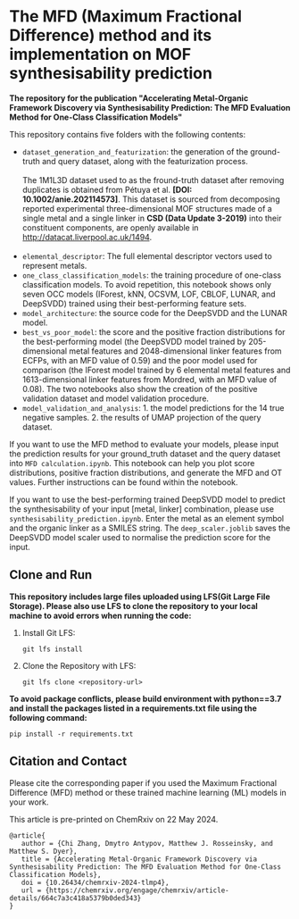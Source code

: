 # The MFD (Maximum Fractional Difference) method and its implementation on MOF synthesisability prediction
**The repository for the publication "Accelerating Metal-Organic Framework Discovery via Synthesisability Prediction: The MFD Evaluation Method for One-Class Classification Models"**

This repository contains five folders with the following contents:<br/>

- `dataset_generation_and_featurization`: the generation of the ground-truth and query dataset, along with the featurization process.<br/>
   <br/>
   The 1M1L3D dataset used to as the fround-truth dataset after removing duplicates is obtained from Pétuya et al. **[DOI: 10.1002/anie.202114573]**. This dataset is sourced from decomposing reported experimental three-dimensional MOF structures made of a single metal and a single linker in **CSD (Data Update 3-2019)** into their constituent components, are openly available in http://datacat.liverpool.ac.uk/1494.
   <br/>
   <br/>
- `elemental_descriptor`: The full elemental descriptor vectors used to represent metals.
- `one_class_classification_models`: the training procedure of one-class classification models. To avoid repetition, this notebook shows only seven OCC models (IForest, kNN, OCSVM, LOF, CBLOF, LUNAR, and DeepSVDD) trained using their best-performing feature sets.
- `model_architecture`: the source code for the DeepSVDD and the LUNAR model.
- `best_vs_poor_model`: the score and the positive fraction distributions for the best-performing model (the DeepSVDD model trained by 205-dimensional metal features and 2048-dimensional linker features from ECFPs, with an MFD value of 0.59) and the poor model used for comparison (the IForest model trained by 6 elemental metal features and 1613-dimensional linker features from Mordred, with an MFD value of 0.08). The two notebooks also show the creation of the positive validation dataset and model validation procedure.
- `model_validation_and_analysis`:  1. the model predictions for the 14 true negative samples. 2. the results of UMAP projection of the query dataset.

If you want to use the MFD method to evaluate your models, please input the prediction results for your ground_truth dataset and the query dataset into `MFD calculation.ipynb`. This notebook can help you plot score distributions, positive fraction distributions, and generate the MFD and OT values. Further instructions can be found within the notebook.<br/>

If you want to use the best-performing trained DeepSVDD model to predict the synthesisability of your input [metal, linker] combination, please use `synthesisability_prediction.ipynb`. Enter the metal as an element symbol and the organic linker as a SMILES string. The `deep_scaler.joblib` saves the DeepSVDD model scaler used to normalise the prediction score for the input.<br/>

## Clone and Run
**This repository includes large files uploaded using LFS(Git Large File Storage). Please also use LFS to clone the repository to your local machine to avoid errors when running the code:**
1. Install Git LFS:
   ```
   git lfs install
   ```
3. Clone the Repository with LFS:
   ```
   git lfs clone <repository-url>
   ```
**To avoid package conflicts, please build environment with python==3.7 and install the packages listed in a requirements.txt file using the following command:**
   ```
   pip install -r requirements.txt
   ```

## Citation and Contact
Please cite the corresponding paper if you used the Maximum Fractional Difference (MFD) method or these trained machine learning (ML) models in your work.<br/>

This article is pre-printed on ChemRxiv on 22 May 2024.<br/>

```
@article{
   author = {Chi Zhang, Dmytro Antypov, Matthew J. Rosseinsky, and Matthew S. Dyer},
   title = {Accelerating Metal-Organic Framework Discovery via Synthesisability Prediction: The MFD Evaluation Method for One-Class Classification Models},
   doi = {10.26434/chemrxiv-2024-tlmp4},
   url = {https://chemrxiv.org/engage/chemrxiv/article-details/664c7a3c418a5379b0ded343}
}
```
